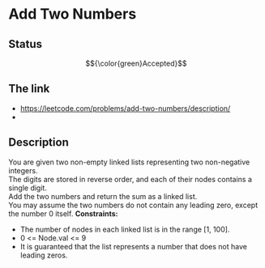 # Add Two Numbers

## Status
$${\color{green}Accepted}$$

## The link
- https://leetcode.com/problems/add-two-numbers/description/
- 
## Description
You are given two non-empty linked lists representing two non-negative integers. \
The digits are stored in reverse order, and each of their nodes contains a single digit. \
Add the two numbers and return the sum as a linked list. \
You may assume the two numbers do not contain any leading zero, except the number 0 itself.
**Constraints:**
- The number of nodes in each linked list is in the range [1, 100].
- 0 <= Node.val <= 9
- It is guaranteed that the list represents a number that does not have leading zeros.
